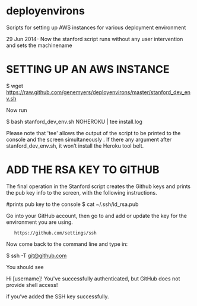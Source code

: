 deployenvirons
==========================================================

Scripts for setting up AWS instances for various deployment environment

29 Jun 2014- Now the stanford script runs without any user intervention and sets the machinename


SETTING UP AN AWS INSTANCE
==========================================================

$ wget https://raw.github.com/genemyers/deployenvirons/master/stanford_dev_env.sh

Now run

$ bash stanford_dev_env.sh NOHEROKU | tee install.log

Please note that 'tee' allows the output of the script to be printed to the console and the screen
simultaneously
.
If there any argument after stanford_dev_env.sh, it won’t install the Heroku tool belt.


ADD THE RSA KEY TO GITHUB
==========================================================
The final operation in the Stanford script creates the Github keys and prints
the pub key info to the screen, with the following instructions.

\#prints pub key to the console
$ cat ~/.ssh/id_rsa.pub 


Go into your GitHub account, then go to and add or update the key for the environment you are using.

       https://github.com/settings/ssh



Now come back to the command line and type in:

$ ssh -T git@github.com


You should see 


Hi [username]! You've successfully authenticated, but GitHub does not provide shell access!


if you’ve added the SSH key successfully.

